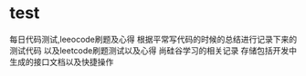 # test
每日代码测试,leeocode刷题及心得
根据平常写代码的时候的总结进行记录下来的测试代码
以及leetcode刷题测试以及心得
尚硅谷学习的相关记录
存储包括开发中生成的接口文档以及快捷操作
 
